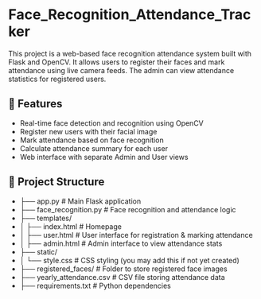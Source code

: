# Face_Recognition_Attendance_Tracker

This project is a web-based face recognition attendance system built with Flask and OpenCV. 
It allows users to register their faces and mark attendance using live camera feeds. 
The admin can view attendance statistics for registered users.

## 🚀 Features

- Real-time face detection and recognition using OpenCV
- Register new users with their facial image
- Mark attendance based on face recognition
- Calculate attendance summary for each user
- Web interface with separate Admin and User views

## 📁 Project Structure

- ├── app.py # Main Flask application
- ├── face_recognition.py # Face recognition and attendance logic
- ├── templates/
- │ ├── index.html # Homepage
- │ ├── user.html # User interface for registration & marking attendance
- │ ├── admin.html # Admin interface to view attendance stats
- ├── static/
- │ └── style.css # CSS styling (you may add this if not yet created)
- ├── registered_faces/ # Folder to store registered face images
- ├── yearly_attendance.csv # CSV file storing attendance data
- ├── requirements.txt # Python dependencies
